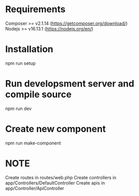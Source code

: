 # Requirements
Composer >= v2.1.14 (https://getcomposer.org/download/)  
Nodejs >= v16.13.1 (https://nodejs.org/en/)  
# Installation
npm run setup  
# Run developsment server and compile source
npm run dev  
# Create new component
npm run make-component  
# NOTE
Create routes in routes/web.php
Create controllers in app/Controllers/DefaultController
Create apis in app/Controller/ApiController